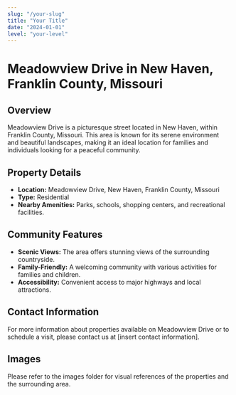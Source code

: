 ```yaml
---
slug: "/your-slug"
title: "Your Title"
date: "2024-01-01"
level: "your-level"
---
```


# Meadowview Drive in New Haven, Franklin County, Missouri

## Overview
Meadowview Drive is a picturesque street located in New Haven, within Franklin County, Missouri. This area is known for its serene environment and beautiful landscapes, making it an ideal location for families and individuals looking for a peaceful community.

## Property Details
- **Location:** Meadowview Drive, New Haven, Franklin County, Missouri
- **Type:** Residential
- **Nearby Amenities:** Parks, schools, shopping centers, and recreational facilities.

## Community Features
- **Scenic Views:** The area offers stunning views of the surrounding countryside.
- **Family-Friendly:** A welcoming community with various activities for families and children.
- **Accessibility:** Convenient access to major highways and local attractions.

## Contact Information
For more information about properties available on Meadowview Drive or to schedule a visit, please contact us at [insert contact information]. 

## Images
Please refer to the images folder for visual references of the properties and the surrounding area.
